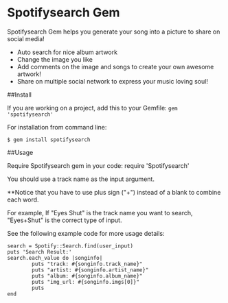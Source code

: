 # Spotifysearch Gem

Spotifysearch Gem helps you generate your song into a picture to share on social media!
* Auto search for nice album artwork
* Change the image you like
* Add comments on the image and songs to create your own awesome artwork!
* Share on multiple social network to express your music loving soul!

##Install

If you are working on a project, add this to your Gemfile: ```gem 'spotifysearch'```

For installation from command line:

```
$ gem install spotifysearch
```

##Usage

Require Spotifysearch gem in your code: require 'Spotifysearch'

You should use a track name as the input argument.

**Notice that you have to use plus sign ("+") instead of a blank to combine each word.

For example, If "Eyes Shut" is the track name you want to search, "Eyes+Shut" is the correct type of input. 

See the following example code for more usage details:

```
search = Spotify::Search.find(user_input)
puts 'Search Result:'
search.each_value do |songinfo|
		puts "track: #{songinfo.track_name}"
		puts "artist: #{songinfo.artist_name}"
		puts "album: #{songinfo.album_name}"
		puts "img_url: #{songinfo.imgs[0]}"
		puts
end
```
